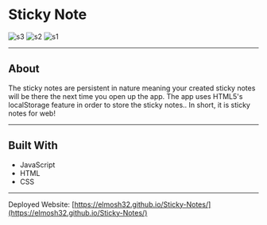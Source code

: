 # Sticky Note

![s3](https://user-images.githubusercontent.com/61812199/163846823-9c85269e-bf09-427f-b5d0-aa023c24da96.png)
![s2](https://user-images.githubusercontent.com/61812199/163846820-62761ed8-e63c-4ef9-be64-32b6f0c7b455.png)
![s1](https://user-images.githubusercontent.com/61812199/163846818-13501a42-b4ce-410a-80e9-686b0a82669a.png)

---
## About 
The sticky notes are persistent in nature meaning your created sticky notes will be there the next time you open up the app. 
The app uses HTML5's localStorage feature in order to store the sticky notes.. In short, it is sticky notes for web!

---
## Built With
* JavaScript
* HTML
* CSS

---
Deployed Website: [https://elmosh32.github.io/Sticky-Notes/](https://elmosh32.github.io/Sticky-Notes/)
